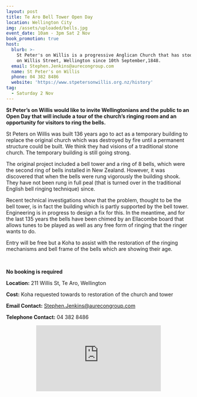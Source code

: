 ```yaml
---
layout: post
title: Te Aro Bell Tower Open Day
location: Wellington City
img: /assets/uploaded/bells.jpg
event_date: 10am - 3pm Sat 2 Nov
book_promotion: true
host:
  blurb: >-
    St Peter's on Willis is a progressive Anglican Church that has stood watch
    on Willis Street, Wellington since 10th September,1848.
  email: Stephen.Jenkins@aurecongroup.com
  name: St Peter's on Willis
  phone: 04 382 8486
  website: 'https://www.stpetersonwillis.org.nz/history'
tag:
  - Saturday 2 Nov
---
```

**St Peter’s on Willis would like to invite Wellingtonians and the public to an Open Day that will include a tour of the church’s ringing room and an opportunity for visitors to ring the bells.**

St Peters on Willis was built 136 years ago to act as a temporary building to replace the original church which was destroyed by fire until a permanent structure could be built. We think they had visions of a traditional stone church. The temporary building is still going strong.

The original project included a bell tower and a ring of 8 bells, which were the second ring of bells installed in New Zealand. However, it was discovered that when the bells were rung vigorously the building shook. They have not been rung in full peal (that is turned over in the traditional English bell ringing technique) since.

Recent technical investigations show that the problem, thought to be the bell tower, is in fact the building which is partly supported by the bell tower. Engineering is in progress to design a fix for this. In the meantime, and for the last 135 years the bells have been chimed by an Ellacombe board that allows tunes to be played as well as any free form of ringing that the ringer wants to do.

Entry will be free but a Koha to assist with the restoration of the ringing mechanisms and bell frame of the bells which are showing their age.

<br>

**No booking is required**

**Location:** 211 Willis St, Te Aro, Wellington

**Cost:** Koha requested towards to restoration of the church and tower

**Email Contact:** Stephen.Jenkins@aurecongroup.com

**Telephone Contact:**  04 382 8486

<center><iframe src="https://www.facebook.com/plugins/page.php?href=https%3A%2F%2Fwww.facebook.com%2FStPetersOnWillisWellington%2F&tabs=header&width=340&height=180&small_header=false&adapt_container_width=true&hide_cover=false&show_facepile=true&appId" width="340" height="180" style="border:none;overflow:hidden" scrolling="no" frameborder="0" allowTransparency="true" allow="encrypted-media"></iframe></center>
